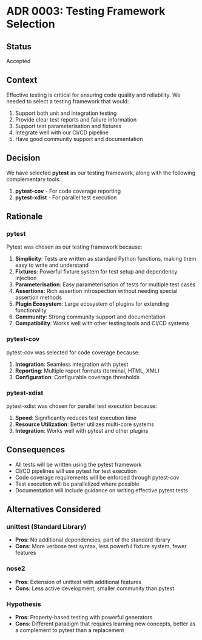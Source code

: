 # ADR 0003: Testing Framework Selection

## Status

Accepted

## Context

Effective testing is critical for ensuring code quality and reliability. We needed to select a testing framework that would:

1. Support both unit and integration testing
2. Provide clear test reports and failure information
3. Support test parameterisation and fixtures
4. Integrate well with our CI/CD pipeline
5. Have good community support and documentation

## Decision

We have selected **pytest** as our testing framework, along with the following complementary tools:

1. **pytest-cov** - For code coverage reporting
2. **pytest-xdist** - For parallel test execution

## Rationale

### pytest

Pytest was chosen as our testing framework because:

1. **Simplicity**: Tests are written as standard Python functions, making them easy to write and understand
2. **Fixtures**: Powerful fixture system for test setup and dependency injection
3. **Parameterisation**: Easy parameterisation of tests for multiple test cases
4. **Assertions**: Rich assertion introspection without needing special assertion methods
5. **Plugin Ecosystem**: Large ecosystem of plugins for extending functionality
6. **Community**: Strong community support and documentation
7. **Compatibility**: Works well with other testing tools and CI/CD systems

### pytest-cov

pytest-cov was selected for code coverage because:

1. **Integration**: Seamless integration with pytest
2. **Reporting**: Multiple report formats (terminal, HTML, XML)
3. **Configuration**: Configurable coverage thresholds

### pytest-xdist

pytest-xdist was chosen for parallel test execution because:

1. **Speed**: Significantly reduces test execution time
2. **Resource Utilization**: Better utilizes multi-core systems
3. **Integration**: Works well with pytest and other plugins

## Consequences

- All tests will be written using the pytest framework
- CI/CD pipelines will use pytest for test execution
- Code coverage requirements will be enforced through pytest-cov
- Test execution will be parallelized where possible
- Documentation will include guidance on writing effective pytest tests

## Alternatives Considered

### unittest (Standard Library)

- **Pros**: No additional dependencies, part of the standard library
- **Cons**: More verbose test syntax, less powerful fixture system, fewer features

### nose2

- **Pros**: Extension of unittest with additional features
- **Cons**: Less active development, smaller community than pytest

### Hypothesis

- **Pros**: Property-based testing with powerful generators
- **Cons**: Different paradigm that requires learning new concepts, better as a complement to pytest than a replacement
